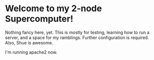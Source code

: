 # Welcome to my 2-node Supercomputer!

Nothing fancy here, yet. This is mostly for testing, learning how to run a
server, and a space for my ramblings.
Further configuration is required. Also, Shue is awesome.

I'm running apache2 now.

